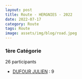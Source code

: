 ```yaml
---
layout: post
title: Route - HERGNIES - 2022
date: 2022-07-17
category: Route
tags: Route
image: assets/img/blog/road.jpeg
---
```


### 1ère Catégorie
26 participants
- [DUFOUR JULIEN](https://teamspecializedlille.github.io/works/dufourjulien) : 9
